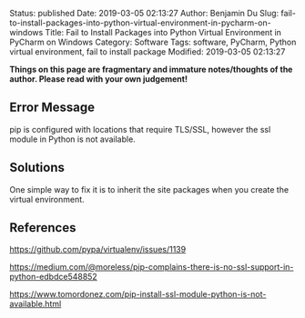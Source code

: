 Status: published
Date: 2019-03-05 02:13:27
Author: Benjamin Du
Slug: fail-to-install-packages-into-python-virtual-environment-in-pycharm-on-windows
Title: Fail to Install Packages into Python Virtual Environment in PyCharm on Windows
Category: Software
Tags: software, PyCharm, Python virtual environment, fail to install package
Modified: 2019-03-05 02:13:27

**Things on this page are fragmentary and immature notes/thoughts of the author. Please read with your own judgement!**


## Error Message

pip is configured with locations that require TLS/SSL, however the ssl module in Python is not available.


## Solutions

One simple way to fix it is to inherit the site packages when you create the virtual environment.

## References

https://github.com/pypa/virtualenv/issues/1139

https://medium.com/@moreless/pip-complains-there-is-no-ssl-support-in-python-edbdce548852

https://www.tomordonez.com/pip-install-ssl-module-python-is-not-available.html
